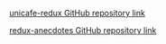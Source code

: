 [unicafe-redux GitHub repository link](https://github.com/MERatio/unicafe-redux)

[redux-anecdotes GitHub repository link](https://github.com/MERatio/redux-anecdotes)
